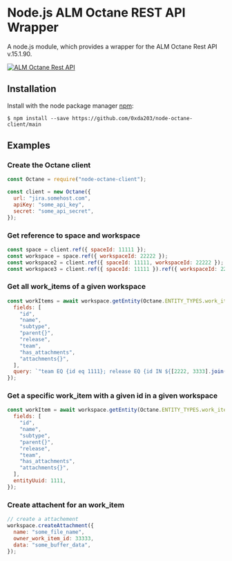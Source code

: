 # Node.js ALM Octane REST API Wrapper

A node.js module, which provides a wrapper for the ALM Octane Rest API v.15.1.90.

[![ALM Octane Rest API](https://img.shields.io/badge/ALM%20Octane%20Rest%20API--green.svg)](https://admhelp.microfocus.com/octane/en/15.1.90/Online/Content/API/articles_API2.htm?Highlight=rest%20api)

## Installation

Install with the node package manager [npm](http://npmjs.org):

```shell
$ npm install --save https://github.com/0xda203/node-octane-client/main
```

## Examples

### Create the Octane client

```javascript
const Octane = require("node-octane-client");

const client = new Octane({
  url: "jira.somehost.com",
  apiKey: "some_api_key",
  secret: "some_api_secret",
});
```

### Get reference to space and workspace

```javascript
const space = client.ref({ spaceId: 11111 });
const workspace = space.ref({ workspaceId: 22222 });
const workspace2 = client.ref({ spaceId: 11111, workspaceId: 22222 });
const workspace3 = client.ref({ spaceId: 11111 }).ref({ workspaceId: 22222 });
```

### Get all work_items of a given workspace

```javascript
const workItems = await workspace.getEntity(Octane.ENTITY_TYPES.work_items, {
  fields: [
    "id",
    "name",
    "subtype",
    "parent{}",
    "release",
    "team",
    "has_attachments",
    "attachments{}",
  ],
  query: `"team EQ {id eq 1111}; release EQ {id IN ${[2222, 3333].join(",")}}"`,
});
```

### Get a specific work_item with a given id in a given workspace

```javascript
const workItem = await workspace.getEntity(Octane.ENTITY_TYPES.work_items, {
  fields: [
    "id",
    "name",
    "subtype",
    "parent{}",
    "release",
    "team",
    "has_attachments",
    "attachments{}",
  ],
  entityUuid: 1111,
});
```

### Create attachent for an work_item

```javascript
// create a attachement
workspace.createAttachment({
  name: "some_file_name",
  owner_work_item_id: 33333,
  data: "some_buffer_data",
});
```
